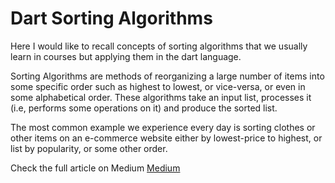 # Dart Sorting Algorithms
Here I would like to recall concepts of sorting algorithms that we usually learn in courses but applying them in the dart language.

Sorting Algorithms are methods of reorganizing a large number of items into some specific order such as highest to lowest, or vice-versa, or even in some alphabetical order.
These algorithms take an input list, processes it (i.e, performs some operations on it) and produce the sorted list.

The most common example we experience every day is sorting clothes or other items on an e-commerce website either by lowest-price to highest, or list by popularity, or some other order.

Check the full article on Medium [Medium](https://medium.com/@whosramoss/dart-sorting-algorithms-b89c59a9fadf)
